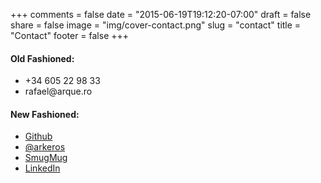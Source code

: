 +++
comments = false
date = "2015-06-19T19:12:20-07:00"
draft = false
share = false
image = "img/cover-contact.png"
slug = "contact"
title = "Contact"
footer = false
+++

#### Old Fashioned:
<ul class="contact">
<li><i class="icon-phone"></i> +34 605 22 98 33</li>
<li><i class="icon-mail"></i>rafael@arque.ro</li>
</ul>

#### New Fashioned:
<ul class="contact">
<li><i class="icon-github"></i><a href="https://github.com/arkeros">Github</a></li>
<li><i class="icon-twitter"></i><a href="https://twitter.com/_arkeros">@arkeros</a></li>
<li><i class="icon-picture"></i><a href="http://p.evanbrown.io">SmugMug</a></li>
<li><i class="icon-linkedin"></i><a href="https://www.linkedin.com/in/rafael-arquero-gimeno-ba692812a">LinkedIn</a></li>
</ul>
